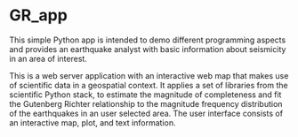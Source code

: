 # GR_app

This simple Python app is intended to demo different programming aspects and provides an earthquake analyst with
basic information about seismicity in an area of interest.

This is a web server application with an interactive web map that makes use of scientific data in a geospatial
context. It applies a set of libraries from the scientific Python stack, to estimate the magnitude of completeness
and fit the Gutenberg Richter relationship to the magnitude frequency distribution of the earthquakes in an user
selected area. The user interface consists of an interactive map, plot, and text information.